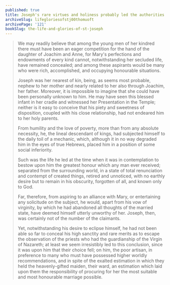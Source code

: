 ```yaml
---
published: true
title: Joseph's rare virtues and holiness probably led the authorities to betroth him to Mary
archiveSlug: lifegloriesofstj00thomuoft
archivePage: '121'
bookSlug: the-life-and-glories-of-st-joseph
---
```


> We may readily believe that among the young men of her kindred there must have been an eager competition for the hand of the daughter of Joachim and Anne, for Mary's perfections and endowments of every kind cannot, notwithstanding her secluded life, have remained concealed; and among these aspirants would be many who were rich, accomplished, and occupying honourable situations.
>
> Joseph was her nearest of kin, being, as seems most probable, nephew to her mother and nearly related to her also through Joachim, her father. Moreover, it is impossible to imagine that she could have been personally unknown to him. He may have seen this blessed infant in her cradle and witnessed her Presentation in the Temple; neither is it easy to conceive that his piety and sweetness of disposition, coupled with his close relationship, had not endeared him to her holy parents.
>
> From humility and the love of poverty, more than from any absolute necessity, he, the lineal descendant of kings, had subjected himself to the daily toil of a mechanic, which, although it in no way degraded him in the eyes of true Hebrews, placed him in a position of some social inferiority.
>
> Such was the life he led at the time when it was in contemplation to bestow upon him the greatest honour which any man ever received; separated from the surrounding world, in a state of total renunciation and contempt of created things, retired and unnoticed, with no earthly desire but to remain in his obscurity, forgotten of all, and known only to God.
>
> Far, therefore, from aspiring to an alliance with Mary, or entertaining any solicitude on the subject, he would, apart from his vow of virginity, by which he had abandoned all thoughts of the married state, have deemed himself utterly unworthy of her. Joseph, then, was certainly not of the number of the claimants.
>
> Yet, notwithstanding his desire to eclipse himself, he had not been able so far to conceal his high sanctity and rare merits as to escape the observation of the priests who had the guardianship of the Virgin of Nazareth; at least we seem irresistibly led to this conclusion, since it was upon him that their choice fell; on him, the poor artisan, in preference to many who must have possessed higher worldly recommendations, and in spite of the exalted estimation in which they held the heavenly-gifted maiden, their ward, an estimation which laid upon them the responsibility of procuring for her the most suitable and most honourable marriage possible.
